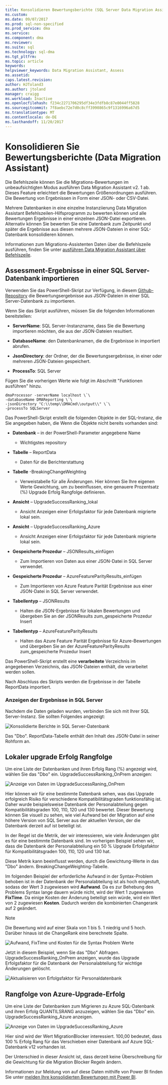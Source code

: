 ```yaml
---
title: Konsolidieren Bewertungsberichte (SQL Server Data Migration Assistant) | Microsoft Docs
ms.custom: 
ms.date: 09/07/2017
ms.prod: sql-non-specified
ms.prod_service: dma
ms.service: 
ms.component: dma
ms.reviewer: 
ms.suite: sql
ms.technology: sql-dma
ms.tgt_pltfrm: 
ms.topic: article
keywords: 
helpviewer_keywords: Data Migration Assistant, Assess
ms.assetid: 
caps.latest.revision: 
author: HJToland3
ms.author: jtoland
manager: craigg
ms.workload: Inactive
ms.openlocfilehash: f234c2271706295df34e3fdfb8c87e0044ff5828
ms.sourcegitcommit: 7f8aebc72e7d0c8cff3990865c9f1316996a67d5
ms.translationtype: MT
ms.contentlocale: de-DE
ms.lasthandoff: 11/20/2017
---
```

# <a name="consolidate-assessment-reports-data-migration-assistant"></a>Konsolidieren Sie Bewertungsberichte (Data Migration Assistant)

Die Befehlszeile können Sie die Migrations-Bewertungen im unbeaufsichtigten Modus ausführen Data Migration Assistant v2. 1 ab. Dieses Feature erleichtert die Bewertungen Größenordnungen ausführen.  Die Bewertung von Ergebnissen in Form einer JSON- oder CSV-Datei.

Mehrere Datenbanken in eine einzelne Instanziierung Data Migration Assistant Befehlszeilen-Hilfsprogramm zu bewerten können und alle Bewertungen Ergebnisse in einer einzelnen JSON-Datei exportieren. Alternativ können Sie bewerten Sie eine Datenbank zum Zeitpunkt und später die Ergebnisse aus diesen mehrere JSON-Dateien in einer SQL-Datenbank konsolidieren können.

Informationen zum Migrations-Assistenten Daten über die Befehlszeile ausführen, finden Sie unter [ausführen Data Migration Assistant über Befehlszeile](../dma/dma-commandline.md). 


## <a name="import-assessment-results-into-a-sql-server-database"></a>Assessment-Ergebnisse in einer SQL Server-Datenbank importieren

Verwenden Sie das PowerShell-Skript zur Verfügung, in diesem [Github-Repository](https://github.com/Microsoft/sql-server-samples/tree/master/samples/features/data-migration-assistant) die Bewertungsergebnisse aus JSON-Dateien in einer SQL Server-Datenbank zu importieren.

Wenn Sie das Skript ausführen, müssen Sie die folgenden Informationen bereitstellen: 

- **ServerName**: SQL Server-Instanzname, dass Sie die Bewertung importieren möchten, die aus der JSON-Dateien resultiert.

- **DatabaseName**: den Datenbanknamen, die die Ergebnisse in importiert abrufen.

- **JsonDirectory**: der Ordner, der die Bewertungsergebnisse, in einer oder mehreren JSON-Dateien gespeichert.

- **ProcessTo**: SQL Server

Fügen Sie die vorherigen Werte wie folgt im Abschnitt "Funktionen ausführen" hinzu.

```
dmaProcessor -serverName localhost \`\
-databaseName DMAReporting \`\
-jsonDirectory "C:\\temp\\DMACmd\\output\\" \`\
-processTo SQLServer
```

Das PowerShell-Skript erstellt die folgenden Objekte in der SQL-Instanz, die Sie angegeben haben, die Wenn die Objekte nicht bereits vorhanden sind:

- **Datenbank** – in der PowerShell-Parameter angegebene Name

  - Wichtigstes repository

- **Tabelle** – ReportData

  - Daten für die Berichterstattung

- **Tabelle** -BreakingChangeWeighting

  - Verweistabelle für alle Änderungen.  Hier können Sie Ihre eigenen Werte Gewichtung, um zu beeinflussen, eine genauere Prozentsatz (%) Upgrade Erfolg Rangfolge definieren.

- **Ansicht** – UpgradeSuccessRanking\_lokal

  - Ansicht Anzeigen einer Erfolgsfaktor für jede Datenbank migrierte lokal sein.

- **Ansicht** – UpgradeSuccessRanking\_Azure

  - Ansicht Anzeigen einer Erfolgsfaktor für jede Datenbank migrierte lokal sein.

- **Gespeicherte Prozedur** – JSONResults\_einfügen

  - Zum Importieren von Daten aus einer JSON-Datei in SQL Server verwendet.

- **Gespeicherte Prozedur** – AzureFeatureParityResults\_einfügen

  - Zum Importieren von Azure Feature Parität Ergebnisse aus einer JSON-Datei in SQL Server verwendet.

- **Tabellentyp** – JSONResults

  - Halten die JSON-Ergebnisse für lokalen Bewertungen und übergeben Sie an der JSONResults zum\_gespeicherte Prozedur Insert

- **Tabellentyp** – AzureFeatureParityResults

  - Halten das Azure Feature Parität Ergebnisse für Azure-Bewertungen und übergeben Sie an der AzureFeatureParityResults zum\_gespeicherte Prozedur Insert

Das PowerShell-Skript erstellt eine **verarbeitete** Verzeichnis im angegebenen Verzeichnis, das JSON-Dateien enthält, die verarbeitet werden sollen.

Nach Abschluss des Skripts werden die Ergebnisse in der Tabelle ReportData importiert.

### <a name="viewing-the-results-in-sql-server"></a>Anzeigen der Ergebnisse in SQL Server

Nachdem die Daten geladen wurden, verbinden Sie sich mit Ihrer SQL Server-Instanz. Sie sollten Folgendes angezeigt:

![Konsolidierte Berichte in SQL Server-Datenbank](../dma/media/DMAReportingDatabase.png)

Das "Dbo". ReportData-Tabelle enthält den Inhalt des JSON-Datei in seiner Rohform an.

## <a name="on-premises-upgrade-success-ranking"></a>Lokaler upgrade Erfolg Rangfolge

Um eine Liste der Datenbanken und ihren Erfolg Rang (%) angezeigt wird, wählen Sie das "Dbo" ein. UpgradeSuccessRanking_OnPrem anzeigen:

![Anzeige von Daten im UpgradeSuccessRaning_OnPrem](../dma/media/UpgradeSuccessRankingView.png)

Hier können wir für eine bestimmte Datenbank sehen, was das Upgrade erfolgreich Risiko für verschiedene Kompatibilitätsgraden funktionsfähig ist.  Daher wurde beispielsweise Datenbank der Personalabteilung gegen Kompatibilitätsgraden 100, 110, 120 und 130 bewertet.  Dieser Bewertung können Sie visuell zu sehen, wie viel Aufwand bei der Migration auf eine höhere Version von SQL Server aus der aktuellen Version, der die Datenbank derzeit auf ist beteiligt ist.

In der Regel ist die Metrik, der wir interessieren, wie viele Änderungen gibt es für eine bestimmte Datenbank sind.  Im vorherigen Beispiel sehen wir, dass die Datenbank der Personalabteilung ein 50 % Upgrade Erfolgsfaktor für Kompatibilitätsgraden 100, 110, 120 und 130 hat.

Diese Metrik kann beeinflusst werden, durch die Gewichtung-Werte in das "Dbo" ändern. BreakingChangeWeighting-Tabelle.

Im folgenden Beispiel der erforderliche Aufwand in der Syntax-Problem behoben ist in der Datenbank der Personalabteilung ist als hoch eingestuft, sodass der Wert 3 zugewiesen wird **Aufwand**. Da es zur Behebung des Problems Syntax lange dauern würde nicht, wird der Wert 1 zugewiesen **FixTime**. Da einige Kosten der Änderung beteiligt sein würde, wird ein Wert von 2 zugewiesen **Kosten**.  Dadurch werden die kombinierten Changerank auf 2 geändert.

> [!NOTE]
> Die Bewertung wird auf einer Skala von 1 bis 5.  1 niedrig und 5 hoch. Darüber hinaus ist die ChangeRank eine berechnete Spalte.

![Aufwand, FixTime und Kosten für die Syntax Problem Werte](../dma/media/SyntaxIssueEffort.png)

Jetzt in diesem Beispiel, wenn Sie das "Dbo" Abfragen. UpgradeSuccessRanking_OnPrem anzeigen, wurde das Upgrade Erfolgsfaktor für die Datenbank der Personalabteilung für wichtige Änderungen gelöscht.

![Aktualisieren von Erfolgsfaktor für Personaldatenbank](../dma/media/UpgradeSuccessFactor_HR.png)

## <a name="azure-upgrade-success-ranking"></a>Rangfolge von Azure-Upgrade-Erfolg

Um eine Liste der Datenbanken zum Migrieren zu Azure SQL-Datenbank und ihren Erfolg QUANTILSRANG anzuzeigen, wählen Sie das "Dbo" ein. UpgradeSuccessRanking_Azure anzeigen.

![Anzeige von Daten im UpgradeSuccessRanking_Azure](../dma/media/UpgradeSuccessRankingView_Azure.png)

Hier sind wird der Wert MigrationBlocker interessiert.  100,00 bedeutet, dass 100 % Erfolg Rang für das Verschieben einer Datenbank auf Azure SQL-Datenbank v12 vorhanden ist.

Der Unterschied in dieser Ansicht ist, dass derzeit keine Überschreibung für die Gewichtung für die Migration Blocker Regeln ändern.

Informationen zur Meldung von auf diese Daten mithilfe von Power BI finden Sie unter [melden Ihre konsolidierten Bewertungen mit Power BI](../dma/dma-powerbiassesreport.md).



